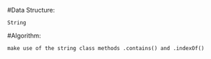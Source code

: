  #Data Structure:
 
    String
    
 #Algorithm:
 
    make use of the string class methods .contains() and .indexOf()
    
